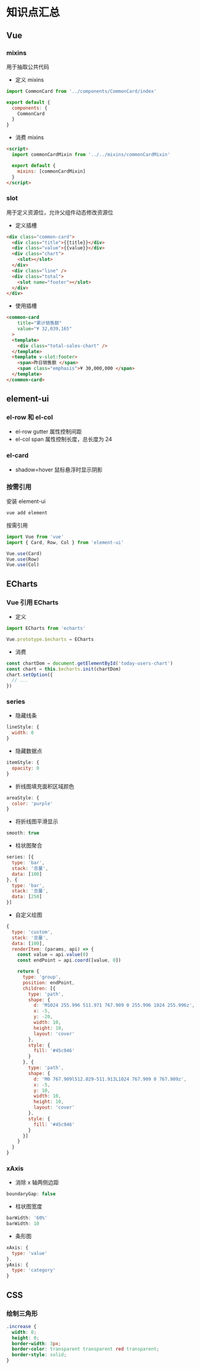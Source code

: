 # 知识点汇总

## Vue

### mixins
用于抽取公共代码

- 定义 mixins
```js
import CommonCard from '../components/CommonCard/index'

export default {
  components: {
    CommonCard
  }
}
```

- 消费 mixins
```html
<script>
  import commonCardMixin from '../../mixins/commonCardMixin'

  export default {
    mixins: [commonCardMixin]
  }
</script>
```

### slot
用于定义资源位，允许父组件动态修改资源位

- 定义插槽
```html
<div class="common-card">
  <div class="title">{{title}}</div>
  <div class="value">{{value}}</div>
  <div class="chart">
    <slot></slot>
  </div>
  <div class="line" />
  <div class="total">
    <slot name="footer"></slot>
  </div>
</div>
```

- 使用插槽
```html
<common-card
    title="累计销售额"
    value="¥ 32,039,165"
  >
  <template>
    <div class="total-sales-chart" />
  </template>
  <template v-slot:footer>
    <span>昨日销售额 </span>
    <span class="emphasis">¥ 30,000,000 </span>
  </template>
</common-card>
```

## element-ui

### el-row 和 el-col

- el-row gutter 属性控制间距
- el-col span 属性控制长度，总长度为 24

### el-card

- shadow=hover 鼠标悬浮时显示阴影

### 按需引用

安装 element-ui
```bash
vue add element
```

按需引用
```js
import Vue from 'vue'
import { Card, Row, Col } from 'element-ui'

Vue.use(Card)
Vue.use(Row)
Vue.use(Col)
```

## ECharts

### Vue 引用 ECharts

- 定义
```js
import ECharts from 'echarts'

Vue.prototype.$echarts = ECharts
```

- 消费
```js
const chartDom = document.getElementById('today-users-chart')
const chart = this.$echarts.init(chartDom)
chart.setOption({
  // ...
})
```

### series

- 隐藏线条 
```js
lineStyle: {
  width: 0
}
```

- 隐藏数据点
```js
itemStyle: {
  opacity: 0
}
```

- 折线图填充面积区域颜色
```js
areaStyle: {
  color: 'purple'
}
```

- 将折线图平滑显示
```js
smooth: true
```

- 柱状图聚合

```js
series: [{
  type: 'bar',
  stack: '总量',
  data: [100]
}, {
  type: 'bar',
  stack: '总量',
  data: [250]
}]
```

- 自定义绘图

```js
{
  type: 'custom',
  stack: '总量',
  data: [100],
  renderItem: (params, api) => {
    const value = api.value(0)
    const endPoint = api.coord([value, 0])

    return {
      type: 'group',
      position: endPoint,
      children: [{
        type: 'path',
        shape: {
          d: 'M1024 255.996 511.971 767.909 0 255.996 1024 255.996z',
          x: -5,
          y: -20,
          width: 10,
          height: 10,
          layout: 'cover'
        },
        style: {
          fill: '#45c946'
        }
      }, {
        type: 'path',
        shape: {
          d: 'M0 767.909l512.029-511.913L1024 767.909 0 767.909z',
          x: -5,
          y: 10,
          width: 10,
          height: 10,
          layout: 'cover'
        },
        style: {
          fill: '#45c946'
        }
      }]
    }
  }
}
```

### xAxis

- 消除 x 轴两侧边距
```js
boundaryGap: false
```

- 柱状图宽度

```js
barWidth: '60%'
barWidth: 10
```

- 条形图

```js
xAxis: {
  type: 'value'
},
yAxis: {
  type: 'category'
}
```

## CSS

### 绘制三角形

```css
.increase {
  width: 0;
  height: 0;
  border-width: 3px;
  border-color: transparent transparent red transparent;
  border-style: solid;
}
```
